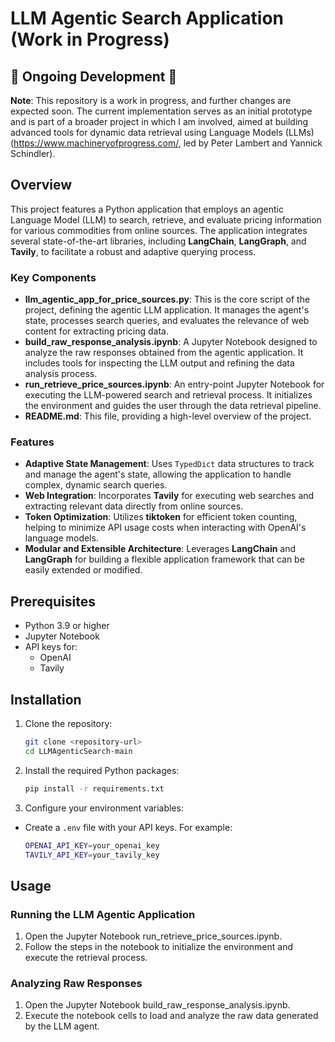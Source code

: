 # LLM Agentic Search Application (Work in Progress)

## 🚧 Ongoing Development 🚧

**Note**: This repository is a work in progress, and further changes are expected soon. The current implementation serves as an initial prototype and is part of a broader project in which I am involved, aimed at building advanced tools for dynamic data retrieval using Language Models (LLMs) (https://www.machineryofprogress.com/, led by Peter Lambert and Yannick Schindler).

## Overview

This project features a Python application that employs an agentic Language Model (LLM) to search, retrieve, and evaluate pricing information for various commodities from online sources. The application integrates several state-of-the-art libraries, including **LangChain**, **LangGraph**, and **Tavily**, to facilitate a robust and adaptive querying process.

### Key Components

- **llm_agentic_app_for_price_sources.py**: This is the core script of the project, defining the agentic LLM application. It manages the agent's state, processes search queries, and evaluates the relevance of web content for extracting pricing data.
- **build_raw_response_analysis.ipynb**: A Jupyter Notebook designed to analyze the raw responses obtained from the agentic application. It includes tools for inspecting the LLM output and refining the data analysis process.
- **run_retrieve_price_sources.ipynb**: An entry-point Jupyter Notebook for executing the LLM-powered search and retrieval process. It initializes the environment and guides the user through the data retrieval pipeline.
- **README.md**: This file, providing a high-level overview of the project.

### Features

- **Adaptive State Management**: Uses `TypedDict` data structures to track and manage the agent's state, allowing the application to handle complex, dynamic search queries.
- **Web Integration**: Incorporates **Tavily** for executing web searches and extracting relevant data directly from online sources.
- **Token Optimization**: Utilizes **tiktoken** for efficient token counting, helping to minimize API usage costs when interacting with OpenAI's language models.
- **Modular and Extensible Architecture**: Leverages **LangChain** and **LangGraph** for building a flexible application framework that can be easily extended or modified.

## Prerequisites

- Python 3.9 or higher
- Jupyter Notebook
- API keys for:
  - OpenAI
  - Tavily

## Installation

1. Clone the repository:
   ```bash
   git clone <repository-url>
   cd LLMAgenticSearch-main
   ```

2. Install the required Python packages:
   ```bash
   pip install -r requirements.txt
   ```

3. Configure your environment variables:
- Create a `.env` file with your API keys. For example:
   ```bash
   OPENAI_API_KEY=your_openai_key
   TAVILY_API_KEY=your_tavily_key
   ```

## Usage

### Running the LLM Agentic Application
1. Open the Jupyter Notebook run_retrieve_price_sources.ipynb.
2. Follow the steps in the notebook to initialize the environment and execute the retrieval process.

### Analyzing Raw Responses
1. Open the Jupyter Notebook build_raw_response_analysis.ipynb.
2. Execute the notebook cells to load and analyze the raw data generated by the LLM agent.
